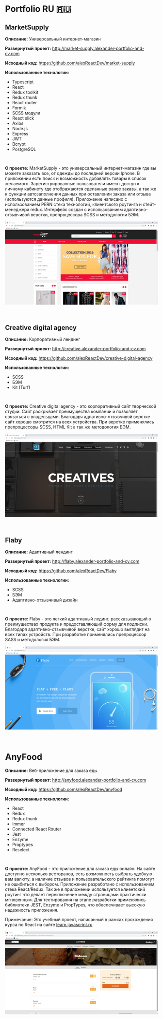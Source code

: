 # Portfolio RU :ru:

## MarketSupply

__Описание:__ Универсальный интернет-магазин

__Развернутый проект:__ http://market-supply.alexander-portfolio-and-cv.com

__Исходный код:__ https://github.com/alexReactDev/market-supply

__Использованные технологии:__

- Typescript
- React
- Redux toolkit
- Redux thunk
- React router
- Formik
- SCSS модули
- React slick
- Axios
- Node.js
- Express
- JWT
- Bcrypt
- PostgreSQL

<br>

__О проекте:__ MarketSupply - это универсальный интернет-магазин где вы можете заказать все, от одежды до последней версии Iphone. В приложении есть поиск и возможность добавлять товары в список желаемого. Зарегистрированные пользователи имеют доступ к личному кабинету где отображаются сделанные ранее заказы, а так же к функции автозаполнения данных при оставлении заказа или отзыва (используются данные профиля). Приложение написано с использованием PERN стека технологий, клиентского роутинга и стейт-менеджера redux. Интерфейс создан с использованием адаптивно-отзывчивой верстки, препроцессора SCSS и методологии БЭМ.

![market-supply-preview](./preview/market-supply.png)

<br>

## Creative digital agency

__Описание:__ Корпоративный лендинг 

__Развернутый проект:__ http://creative.alexander-portfolio-and-cv.com

__Исходный код:__ https://github.com/alexReactDev/creative-digital-agency

__Использованные технологии:__

- SCSS
- БЭМ
- Kit (Turf)

<br>

__О проекте:__ Creative digital agency - это корпоративный сайт творческой студии. Сайт раскрывает преимущества компании и позволяет связаться с владельцами. Благодаря адпативно-отзывчивой верстке сайт хорошо смотрится на всех устройства. При верстке применялись препроцессоры SCSS, HTML Kit а так же методология БЭМ.

![creative-preview](./preview/creative.png)

<br>

## Flaby

__Описание:__ Адаптивный лендинг

__Развернутый проект:__ http://flaby.alexander-portfolio-and-cv.com

__Исходный код:__ https://github.com/alexReactDev/Flaby

__Использованные технологии:__

- SCSS
- БЭМ
- Адаптивно-отзывчивый дизайн

<br>

__О проекте:__ Flaby - это легкий адаптивный лединг, рассказывающий о преимуществах продукта и предоставляющий форму для подписки. Благодаря адаптивно-отзывчивой верстке, сайт хорошо выглядит на всех типах устройств. При разработке применялись препроцессор SASS и методология БЭМ.

![flaby-preview](./preview/flaby.png)

<br>

# AnyFood

__Описание:__ Веб-приложение для заказа еды

__Развернутый проект:__ http://anyfood.alexander-portfolio-and-cv.com

__Исходный код:__ https://github.com/alexReactDev/anyfood

__Использованные технологии:__

- React
- Redux
- Redux thunk
- Immer
- Connected React Router
- Jest
- Enzyme
- Proptypes
- Reselect

<br>

__О проекте:__ AnyFood - это приложение для заказа еды онлайн. На сайте доступно несколько ресторанов, есть возможность выбрать удобную вам валюту, а наличие отзывов и пользовательского рейтинга помогут не ошибиться с выбором. Приложение разработано с использованием стека React/Redux. Так же в приложении используется клиентский роутинг что делает переключение между страницами практически мгновенным. Для тестирования на этапе разработки применялись библиотеки JEST, Enzyme и PropTypes, что обеспечивает высокую надежность приложения.

Примечание: Это учебный проект, написанный в рамках прохождения курса по React на сайте [learn.javascript.ru](learn.javascript.ru).

![anyfood-preview](./preview/anyfood.png)